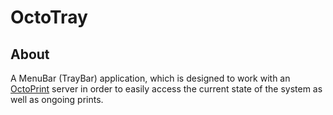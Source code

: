# OctoTray

## About

A MenuBar (TrayBar) application, which is designed to work with an
[OctoPrint](https://octoprint.org/) server in order to easily access the
current state of the system as well as ongoing prints.



